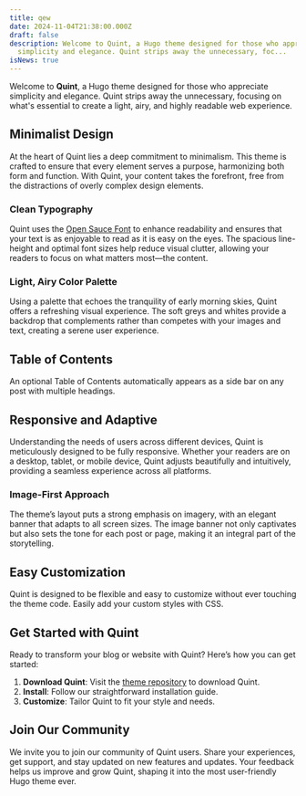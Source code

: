 ```yaml
---
title: qew
date: 2024-11-04T21:38:00.000Z
draft: false
description: Welcome to Quint, a Hugo theme designed for those who appreciate
  simplicity and elegance. Quint strips away the unnecessary, foc...
isNews: true
---
```

Welcome to **Quint**, a Hugo theme designed for those who appreciate simplicity and elegance. Quint strips away the unnecessary, focusing on what's essential to create a light, airy, and highly readable web experience.

## Minimalist Design

At the heart of Quint lies a deep commitment to minimalism. This theme is crafted to ensure that every element serves a purpose, harmonizing both form and function. With Quint, your content takes the forefront, free from the distractions of overly complex design elements.

### Clean Typography

Quint uses the [Open Sauce Font](https://github.com/marcologous/Open-Sauce-Fonts) to enhance readability and ensures that your text is as enjoyable to read as it is easy on the eyes. The spacious line-height and optimal font sizes help reduce visual clutter, allowing your readers to focus on what matters most—the content.

### Light, Airy Color Palette

Using a palette that echoes the tranquility of early morning skies, Quint offers a refreshing visual experience. The soft greys and whites provide a backdrop that complements rather than competes with your images and text, creating a serene user experience.

## Table of Contents

An optional Table of Contents automatically appears as a side bar on any post with multiple headings.

## Responsive and Adaptive

Understanding the needs of users across different devices, Quint is meticulously designed to be fully responsive. Whether your readers are on a desktop, tablet, or mobile device, Quint adjusts beautifully and intuitively, providing a seamless experience across all platforms.

### Image-First Approach

The theme’s layout puts a strong emphasis on imagery, with an elegant banner that adapts to all screen sizes. The image banner not only captivates but also sets the tone for each post or page, making it an integral part of the storytelling.

## Easy Customization

Quint is designed to be flexible and easy to customize without ever touching the theme code. Easily add your custom styles with CSS.

## Get Started with Quint

Ready to transform your blog or website with Quint? Here’s how you can get started:

1. **Download Quint**: Visit the [theme repository](https://github.com/victoriadrake/hugo-theme-quint) to download Quint.
2. **Install**: Follow our straightforward installation guide.
3. **Customize**: Tailor Quint to fit your style and needs.

## Join Our Community

We invite you to join our community of Quint users. Share your experiences, get support, and stay updated on new features and updates. Your feedback helps us improve and grow Quint, shaping it into the most user-friendly Hugo theme ever.
